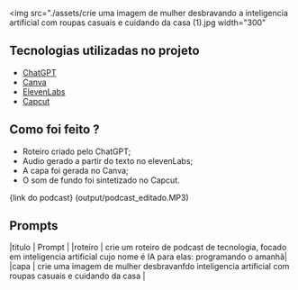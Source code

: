 
<img 
    src="./assets/crie uma imagem de mulher desbravando a inteligencia artificial com roupas casuais e cuidando da casa (1).jpg
    width="300"

## Tecnologias utilizadas no projeto

- [ChatGPT](https://chat.openai.com/) 
- [Canva](https://www.canva.com/dream-lab)
- [ElevenLabs](https://beta.elevenlabs.io/)
- [Capcut](https://www.capcut.com/pt-br/)

## Como foi feito ?

- Roteiro criado pelo ChatGPT; 
- Audio gerado a partir do texto no elevenLabs;
- A capa foi gerada no Canva;
- O som de fundo foi sintetizado no Capcut.

{link do podcast} (output/podcast_editado.MP3)

## Prompts
|titulo  | Prompt |
|roteiro | crie um roteiro de podcast de tecnologia, focado em inteligencia artificial cujo nome é IA para elas: programando o amanhã|
|capa    | crie uma imagem de mulher desbravanfdo inteligencia artificial com roupas casuais e cuidando da casa                      |
